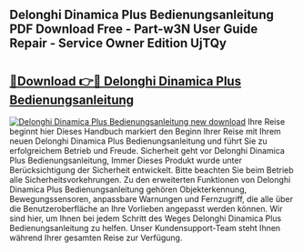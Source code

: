 ## Delonghi Dinamica Plus Bedienungsanleitung PDF Download Free - Part-w3N User Guide Repair - Service Owner Edition UjTQy

# <h2><a href="http://df4jfst.blite.top/?on=Delonghi+Dinamica+Plus+Bedienungsanleitung">🔗Download 👉🔴 Delonghi Dinamica Plus Bedienungsanleitung</a></h2>

[![Delonghi Dinamica Plus Bedienungsanleitung new download](https://i.imgur.com/lujVjoI.png)](http://df4jfst.blite.top/?on=Delonghi+Dinamica+Plus+Bedienungsanleitung)
Ihre Reise beginnt hier Dieses Handbuch markiert den Beginn Ihrer Reise mit Ihrem neuen Delonghi Dinamica Plus Bedienungsanleitung und führt Sie zu erfolgreichem Betrieb und Freude. Sicherheit geht vor Delonghi Dinamica Plus Bedienungsanleitung, Immer Dieses Produkt wurde unter Berücksichtigung der Sicherheit entwickelt. Bitte beachten Sie beim Betrieb alle Sicherheitsvorkehrungen. Zu den erweiterten Funktionen von Delonghi Dinamica Plus Bedienungsanleitung gehören Objekterkennung, Bewegungssensoren, anpassbare Warnungen und Fernzugriff, die alle über die Benutzeroberfläche an Ihre Vorlieben angepasst werden können. Wir sind hier, um Ihnen bei jedem Schritt des Weges Delonghi Dinamica Plus Bedienungsanleitung zu helfen. Unser Kundensupport-Team steht Ihnen während Ihrer gesamten Reise zur Verfügung.
